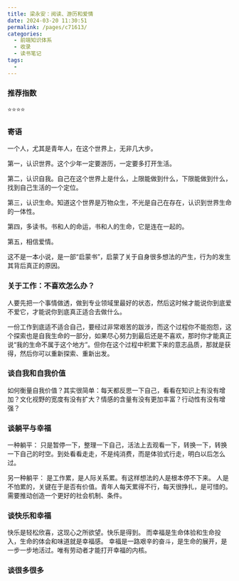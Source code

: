 ```yaml
---
title: 梁永安：阅读、游历和爱情
date: 2024-03-20 11:30:51
permalink: /pages/c71613/
categories:
  - 前端知识体系
  - 收录
  - 读书笔记
tags:
  - 
---
```


### 推荐指数

⭐⭐⭐⭐

### 寄语

一个人，尤其是青年人，在这个世界上，无非几大步。

第一，认识世界。这个少年一定要游历，一定要多打开生活。

第二，认识自我。自己在这个世界上是什么，上限能做到什么，下限能做到什么，找到自己生活的一个定位。

第三，认识生命。知道这个世界是万物众生，不光是自己在存在，认识到世界生命的一体性。

第四，多读书。书和人的命运，书和人的生命，它是连在一起的。

第五，相信爱情。

这不是一本小说，是一部“启蒙书”，启蒙了关于自身很多想法的产生，行为的发生其背后真正的原因。

### 关于工作：不喜欢怎么办？

人要先把一个事情做透，做到专业领域里最好的状态，然后这时候才能说你到底爱不爱它，才能说你到底真正适合去做什么。

一份工作到底适不适合自己，要经过非常艰苦的跋涉，而这个过程你不能抱怨，这个探索也是自我生命的一部分，如果尽心努力到最后还是不喜欢，那时你才能真正说“我的生命不属于这个地方”。但你在这个过程中积累下来的意志品质，那就是获得，然后你可以重新探索、重新出发。

### 谈自我和自我价值

如何衡量自我价值？其实很简单：每天都反思一下自己，看看在知识上有没有增加？文化视野的宽度有没有扩大？情感的含量有没有更加丰富？行动性有没有增强？ 

### 谈躺平与幸福

一种躺平：
只是暂停一下，整理一下自己，活法上去观看一下，转换一下，转换一下自己的时空。到处看看走走，不是纯消费，而是体验式行走，明白以后怎么过。

另一种躺平：
是工作累，是人际关系累。有这样想法的人是根本停不下来。
人是不怕累的，关键在于是否有价值。青年人每天累得不行，每天很挣扎，是可惜的。需要推动创造一个更好的社会机制、条件。

### 谈快乐和幸福

快乐是轻松欣喜，这现心之所欲望。快乐是得到。
而幸福是生命体验和生命投入，生命的体会和味道就是幸福感。
幸福是一路艰辛的奋斗，是生命的展开，是一步一步地活过。唯有劳动者才能打开幸福的内核。

### 谈很多很多


